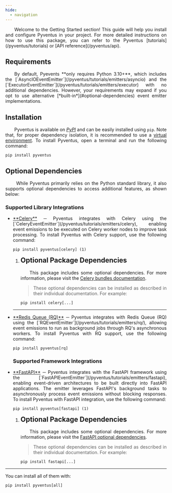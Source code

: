 ```yaml
---
hide:
  - navigation
---
```


<style>
	.go:before {
		content: "$";
		padding-right: 1.17647em;
	}
</style>

<p style='text-align: justify;' markdown>
    &emsp;&emsp;Welcome to the Getting Started section! This guide will help you install and configure Pyventus in
	your project. For more detailed instructions on how to use this package, you can refer to the Pyventus 
    [tutorials](/pyventus/tutorials) or [API reference](/pyventus/api).
</p>

## Requirements

<p style='text-align: justify;' markdown>
	&emsp;&emsp;By default, Pyevents **only requires Python 3.10+**, which includes the [`AsyncIOEventEmitter`](/pyventus/tutorials/emitters/asyncio)
	and the [`ExecutorEventEmitter`](/pyventus/tutorials/emitters/executor) with no additional dependencies. However, 
	your requirements may expand if you opt to use alternative [*built-in*](#optional-dependencies) event emitter 
	implementations.
</p>

## Installation

<p style='text-align: justify;'>
	&emsp;&emsp;Pyventus is available on <a href="https://pypi.org/project/pyventus/" target="_blank"><i>PyPI</i></a> and can
	be easily installed using <code>pip</code>. Note that, for proper dependency isolation, it is recommended to use a
	<a href="https://realpython.com/python-virtual-environments-a-primer/" target="_blank">virtual environment</a>.
	To install Pyventus, open a terminal and run the following command:
</p>

```console
pip install pyventus
```

## Optional Dependencies

<p style='text-align: justify;' markdown>
	&emsp;&emsp; While Pyventus primarily relies on the Python standard library, it also supports optional dependencies
	to access additional features, as shown below:
</p>


### Supported Library Integrations

<ul style='text-align: justify;' markdown>

<li class="annotate" markdown>
<a href="https://docs.celeryq.dev/en/stable/getting-started/introduction.html" target="_blank">**Celery**</a> ─ 
Pyventus integrates with Celery using the [`CeleryEventEmitter`](/pyventus/tutorials/emitters/celery), enabling
event emissions to be executed on Celery worker nodes to improve task processing. To install Pyventus with Celery 
support, use the following command:

```console
pip install pyventus[celery] (1)
```
</li>

1.  <h2 style="margin-top: 0;">Optional Package Dependencies</h2>
    &emsp;&emsp;This package includes some optional dependencies. For more information, please visit the
    <a href="https://docs.celeryq.dev/en/stable/getting-started/introduction.html#bundles" target="_blank">Celery bundles documentation</a>.

    > These optional dependencies can be installed as described in their individual documentation. For example:
       ```console
       pip install celery[...]
       ```

---
<li markdown> 
<a href="https://python-rq.org/" target="_blank">**Redis Queue (RQ)**</a> ─ 
Pyventus integrates with Redis Queue (RQ) using the [`RQEventEmitter`](/pyventus/tutorials/emitters/rq/), allowing 
event emissions to run as background jobs through RQ's asynchronous workers. To install Pyventus with RQ support,
use the following command:

```console
pip install pyventus[rq]
```
</li>


### Supported Framework Integrations

</ul>

<ul style='text-align: justify;' markdown>

<li class="annotate" markdown>
<a href="https://fastapi.tiangolo.com/" target="_blank">**FastAPI**</a> ─ 
Pyventus integrates with the FastAPI framework using the [`FastAPIEventEmitter`](/pyventus/tutorials/emitters/fastapi), 
enabling event-driven architectures to be built directly into FastAPI applications. The emitter leverages FastAPI's 
background tasks to asynchronously process event emissions without blocking responses. To install Pyventus with 
FastAPI integration, use the following command:

```console
pip install pyventus[fastapi] (1)
```
</li>

1.  <h2 style="margin-top: 0;">Optional Package Dependencies</h2>
    &emsp;&emsp;This package includes some optional dependencies. For more information, please visit the
    <a href="https://fastapi.tiangolo.com/#optional-dependencies" target="_blank">FastAPI optional dependencies</a>.

    >  These optional dependencies can be installed as described in their individual documentation. For example:
       ```console
       pip install fastapi[...]
       ```

</ul>

---

You can install all of them with:

```console
pip install pyventus[all]
```

<br>

